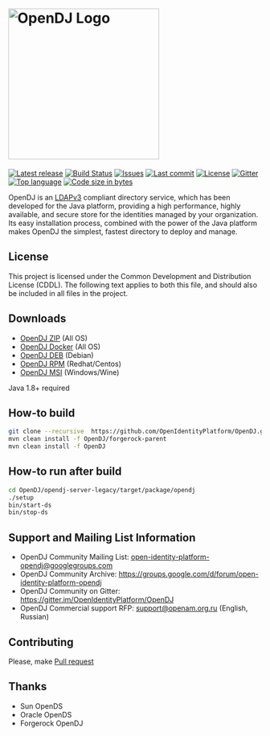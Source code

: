 # <img alt="OpenDJ Logo" src="https://github.com/OpenIdentityPlatform/OpenDJ/raw/master/logo.png" width="300"/>
[![Latest release](https://img.shields.io/github/release/OpenIdentityPlatform/OpenDJ.svg)](https://github.com/OpenIdentityPlatform/OpenDJ/releases/latest)
[![Build Status](https://travis-ci.org/OpenIdentityPlatform/OpenDJ.svg)](https://travis-ci.org/OpenIdentityPlatform/OpenDJ)
[![Issues](https://img.shields.io/github/issues/OpenIdentityPlatform/OpenDJ.svg)](https://github.com/OpenIdentityPlatform/OpenDJ/issues)
[![Last commit](https://img.shields.io/github/last-commit/OpenIdentityPlatform/OpenDJ.svg)](https://github.com/OpenIdentityPlatform/OpenDJ/commits/master)
[![License](https://img.shields.io/badge/license-CDDL-blue.svg)](https://github.com/OpenIdentityPlatform/OpenDJ/blob/master/legal-notices/CDDLv1_0.txt)
[![Gitter](https://img.shields.io/gitter/room/nwjs/nw.js.svg)](https://gitter.im/OpenIdentityPlatform/OpenDJ)
[![Top language](https://img.shields.io/github/languages/top/OpenIdentityPlatform/OpenDJ.svg)](https://github.com/OpenIdentityPlatform/OpenDJ)
[![Code size in bytes](https://img.shields.io/github/languages/code-size/OpenIdentityPlatform/OpenDJ.svg)](https://github.com/OpenIdentityPlatform/OpenDJ)

OpenDJ is an [LDAPv3](http://tools.ietf.org/html/rfc4510) compliant directory service, which has been developed 
for the Java platform, providing a high performance, highly available, and secure store for the identities managed 
by your organization. Its easy installation process, combined with the power of the Java platform makes OpenDJ
the simplest, fastest directory to deploy and manage.

## License
This project is licensed under the Common Development and Distribution License (CDDL). The following text applies to 
both this file, and should also be included in all files in the project.

## Downloads 
* [OpenDJ ZIP](https://github.com/OpenIdentityPlatform/OpenDJ/releases/latest) (All OS)
* [OpenDJ Docker](https://hub.docker.com/r/openidentityplatform/opendj/) (All OS)
* [OpenDJ DEB](https://github.com/OpenIdentityPlatform/OpenDJ/releases/latest) (Debian)
* [OpenDJ RPM](https://github.com/OpenIdentityPlatform/OpenDJ/releases/latest) (Redhat/Centos)
* [OpenDJ MSI](https://github.com/OpenIdentityPlatform/OpenDJ/releases/latest) (Windows/Wine)

Java 1.8+ required

## How-to build
```bash
git clone --recursive  https://github.com/OpenIdentityPlatform/OpenDJ.git
mvn clean install -f OpenDJ/forgerock-parent
mvn clean install -f OpenDJ
```

## How-to run after build
```bash
cd OpenDJ/opendj-server-legacy/target/package/opendj
./setup
bin/start-ds
bin/stop-ds
```

## Support and Mailing List Information
* OpenDJ Community Mailing List: open-identity-platform-opendj@googlegroups.com
* OpenDJ Community Archive: https://groups.google.com/d/forum/open-identity-platform-opendj
* OpenDJ Community on Gitter: https://gitter.im/OpenIdentityPlatform/OpenDJ
* OpenDJ Commercial support RFP: support@openam.org.ru (English, Russian)

## Contributing
Please, make [Pull request](https://github.com/OpenIdentityPlatform/OpenDJ/pulls)

## Thanks
* Sun OpenDS
* Oracle OpenDS
* Forgerock OpenDJ
